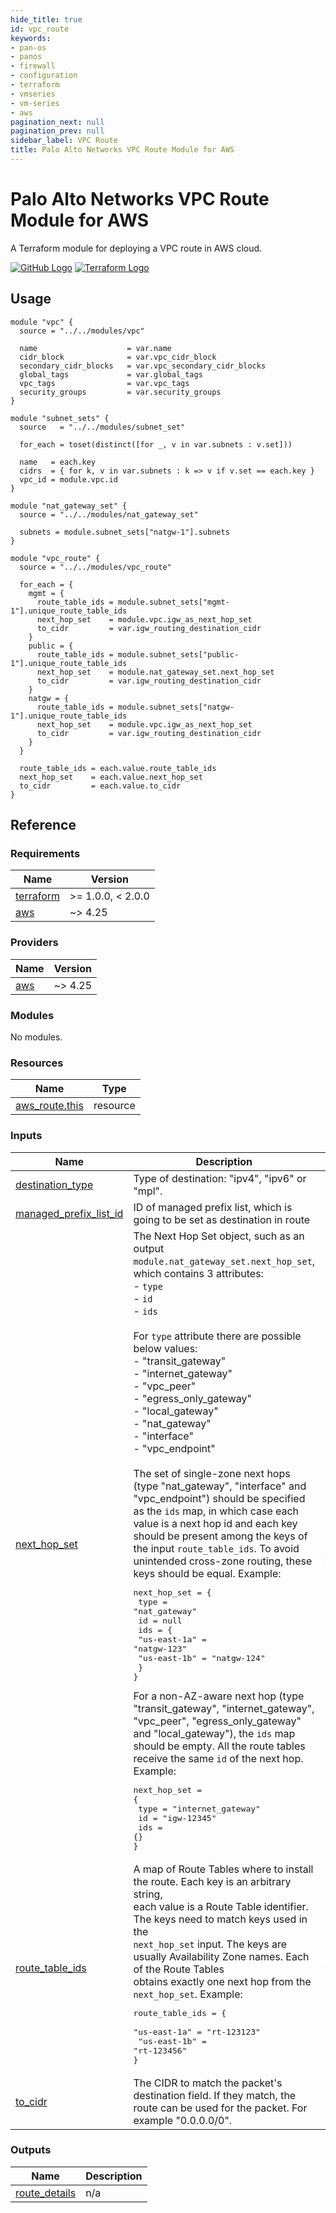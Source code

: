 ```yaml
---
hide_title: true
id: vpc_route
keywords:
- pan-os
- panos
- firewall
- configuration
- terraform
- vmseries
- vm-series
- aws
pagination_next: null
pagination_prev: null
sidebar_label: VPC Route
title: Palo Alto Networks VPC Route Module for AWS
---
```


# Palo Alto Networks VPC Route Module for AWS

A Terraform module for deploying a VPC route in AWS cloud.

[![GitHub Logo](/img/view_on_github.png)](https://github.com/PaloAltoNetworks/terraform-aws-vmseries-modules/tree/main/examples/vpc_route) [![Terraform Logo](/img/view_on_terraform_registry.png)](https://registry.terraform.io/modules/PaloAltoNetworks/vmseries-modules/aws/latest/examples/vpc_route)

## Usage

```hcl
module "vpc" {
  source = "../../modules/vpc"

  name                    = var.name
  cidr_block              = var.vpc_cidr_block
  secondary_cidr_blocks   = var.vpc_secondary_cidr_blocks
  global_tags             = var.global_tags
  vpc_tags                = var.vpc_tags
  security_groups         = var.security_groups
}

module "subnet_sets" {
  source   = "../../modules/subnet_set"

  for_each = toset(distinct([for _, v in var.subnets : v.set]))
  
  name   = each.key
  cidrs  = { for k, v in var.subnets : k => v if v.set == each.key }
  vpc_id = module.vpc.id
}

module "nat_gateway_set" {
  source = "../../modules/nat_gateway_set"

  subnets = module.subnet_sets["natgw-1"].subnets
}

module "vpc_route" {
  source = "../../modules/vpc_route"

  for_each = {
    mgmt = {
      route_table_ids = module.subnet_sets["mgmt-1"].unique_route_table_ids
      next_hop_set    = module.vpc.igw_as_next_hop_set
      to_cidr         = var.igw_routing_destination_cidr
    }
    public = {
      route_table_ids = module.subnet_sets["public-1"].unique_route_table_ids
      next_hop_set    = module.nat_gateway_set.next_hop_set
      to_cidr         = var.igw_routing_destination_cidr
    }
    natgw = {
      route_table_ids = module.subnet_sets["natgw-1"].unique_route_table_ids
      next_hop_set    = module.vpc.igw_as_next_hop_set
      to_cidr         = var.igw_routing_destination_cidr
    }
  }

  route_table_ids = each.value.route_table_ids
  next_hop_set    = each.value.next_hop_set
  to_cidr         = each.value.to_cidr
}
```

## Reference
<!-- BEGINNING OF PRE-COMMIT-TERRAFORM DOCS HOOK -->
### Requirements

| Name | Version |
|------|---------|
| <a name="requirement_terraform"></a> [terraform](#requirement\_terraform) | >= 1.0.0, < 2.0.0 |
| <a name="requirement_aws"></a> [aws](#requirement\_aws) | ~> 4.25 |

### Providers

| Name | Version |
|------|---------|
| <a name="provider_aws"></a> [aws](#provider\_aws) | ~> 4.25 |

### Modules

No modules.

### Resources

| Name | Type |
|------|------|
| [aws_route.this](https://registry.terraform.io/providers/hashicorp/aws/latest/docs/resources/route) | resource |

### Inputs

| Name | Description | Type | Default | Required |
|------|-------------|------|---------|:--------:|
| <a name="input_destination_type"></a> [destination\_type](#input\_destination\_type) | Type of destination: "ipv4", "ipv6" or "mpl". | `string` | `"ipv4"` | no |
| <a name="input_managed_prefix_list_id"></a> [managed\_prefix\_list\_id](#input\_managed\_prefix\_list\_id) | ID of managed prefix list, which is going to be set as destination in route | `string` | `null` | no |
| <a name="input_next_hop_set"></a> [next\_hop\_set](#input\_next\_hop\_set) | The Next Hop Set object, such as an output `module.nat_gateway_set.next_hop_set`, which contains 3 attributes:<br />- `type`<br />- `id`<br />- `ids`<br /><br />For `type` attribute there are possible below values:<br />- "transit\_gateway"<br />- "internet\_gateway"<br />- "vpc\_peer"<br />- "egress\_only\_gateway"<br />- "local\_gateway"<br />- "nat\_gateway"<br />- "interface"<br />- "vpc\_endpoint"<br /><br />The set of single-zone next hops (type "nat\_gateway", "interface" and "vpc\_endpoint") should be specified as the `ids` map, in which case each value is a next hop id and each key should be present among the keys of the input `route_table_ids`. To avoid unintended cross-zone routing, these keys should be equal. Example:<pre>next\_hop\_set = {<br />  type = "nat\_gateway"<br />  id   = null<br />  ids  = {<br />    "us-east-1a" = "natgw-123"<br />    "us-east-1b" = "natgw-124"<br />  }<br />}</pre>For a non-AZ-aware next hop (type "transit\_gateway", "internet\_gateway", "vpc\_peer", "egress\_only\_gateway" and "local\_gateway"), the `ids` map should be empty. All the route tables receive the same `id` of the next hop. Example:<pre>next\_hop\_set = {<br />  type = "internet\_gateway"<br />  id   = "igw-12345"<br />  ids  = {}<br />}</pre> | <pre>object({<br />    type = string<br />    id   = string<br />    ids  = map(string)<br />  })</pre> | n/a | yes |
| <a name="input_route_table_ids"></a> [route\_table\_ids](#input\_route\_table\_ids) | A map of Route Tables where to install the route. Each key is an arbitrary string,<br />each value is a Route Table identifier. The keys need to match keys used in the<br />`next_hop_set` input. The keys are usually Availability Zone names. Each of the Route Tables<br />obtains exactly one next hop from the `next_hop_set`. Example:<pre>route\_table\_ids = {<br />  "us-east-1a" = "rt-123123"<br />  "us-east-1b" = "rt-123456"<br />}</pre> | `map(string)` | n/a | yes |
| <a name="input_to_cidr"></a> [to\_cidr](#input\_to\_cidr) | The CIDR to match the packet's destination field. If they match, the route can be used for the packet. For example "0.0.0.0/0". | `string` | n/a | yes |

### Outputs

| Name | Description |
|------|-------------|
| <a name="output_route_details"></a> [route\_details](#output\_route\_details) | n/a |
<!-- END OF PRE-COMMIT-TERRAFORM DOCS HOOK -->